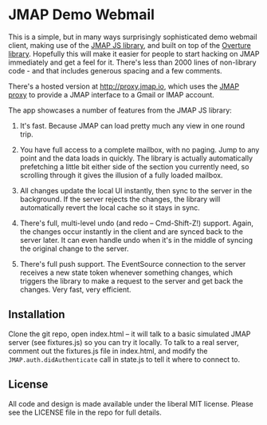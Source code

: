 # JMAP Demo Webmail

This is a simple, but in many ways surprisingly sophisticated demo webmail client, making use of the [JMAP JS library](https://github.com/jmapio/jmap-js), and built on top of the [Overture library](https://github.com/fastmail/overture). Hopefully this will make it easier for people to start hacking on JMAP immediately and get a feel for it. There's less than 2000 lines of non-library code - and that includes generous spacing and a few comments.

There's a hosted version at http://proxy.jmap.io, which uses the [JMAP proxy](https://github.com/jmapio/jmap-perl) to provide a JMAP interface to a Gmail or IMAP account.

The app showcases a number of features from the JMAP JS library:

1. It's fast. Because JMAP can load pretty much any view in one round trip.

2. You have full access to a complete mailbox, with no paging. Jump to any point and the data loads in quickly. The library is actually automatically prefetching a little bit either side of the section you currently need, so scrolling through it gives the illusion of a fully loaded mailbox.

3. All changes update the local UI instantly, then sync to the server in the background. If the server rejects the changes, the library will automatically revert the local cache so it stays in sync.

4. There's full, multi-level undo (and redo – Cmd-Shift-Z!) support. Again, the changes occur instantly in the client and are synced back to the server later. It can even handle undo when it's in the middle of syncing the original change to the server.

5. There's full push support. The EventSource connection to the server receives a new state token whenever something changes, which triggers the library to make a request to the server and get back the changes. Very fast, very efficient.

## Installation

Clone the git repo, open index.html – it will talk to a basic simulated JMAP server (see fixtures.js) so you can try it locally. To talk to a real server, comment out the fixtures.js file in index.html, and modify the `JMAP.auth.didAuthenticate` call in state.js to tell it where to connect to.

## License

All code and design is made available under the liberal MIT license. Please see the LICENSE file in the repo for full details.
